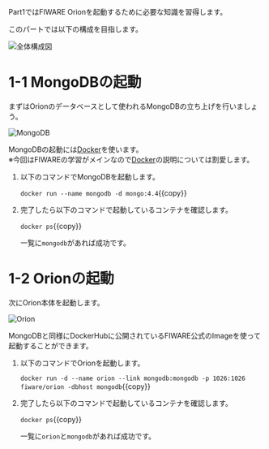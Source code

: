 Part1ではFIWARE Orionを起動するために必要な知識を習得します。

このパートでは以下の構成を目指します。

![全体構成図](https://github.com/c-3lab/katacoda-scenarios/raw/main/assets/part1/1-1.png)

# 1-1 MongoDBの起動

まずはOrionのデータベースとして使われるMongoDBの立ち上げを行いましょう。

![MongoDB](https://github.com/c-3lab/katacoda-scenarios/raw/main/assets/part1/1-2.png)

MongoDBの起動には[Docker](https://www.docker.com/)を使います。  
※今回はFIWAREの学習がメインなので[Docker](https://www.docker.com/)の説明については割愛します。

1. 以下のコマンドでMongoDBを起動します。

   `docker run --name mongodb -d mongo:4.4`{{copy}}

2. 完了したら以下のコマンドで起動しているコンテナを確認します。

   `docker ps`{{copy}}

   一覧に`mongodb`があれば成功です。

# 1-2 Orionの起動

次にOrion本体を起動します。

![Orion](https://github.com/c-3lab/katacoda-scenarios/raw/main/assets/part1/1-3.png)

MongoDBと同様にDockerHubに公開されているFIWARE公式のImageを使って起動することができます。

1. 以下のコマンドでOrionを起動します。

   `docker run -d --name orion --link mongodb:mongodb -p 1026:1026 fiware/orion -dbhost mongodb`{{copy}}

2. 完了したら以下のコマンドで起動しているコンテナを確認します。

   `docker ps`{{copy}}

   一覧に`orion`と`mongodb`があれば成功です。

